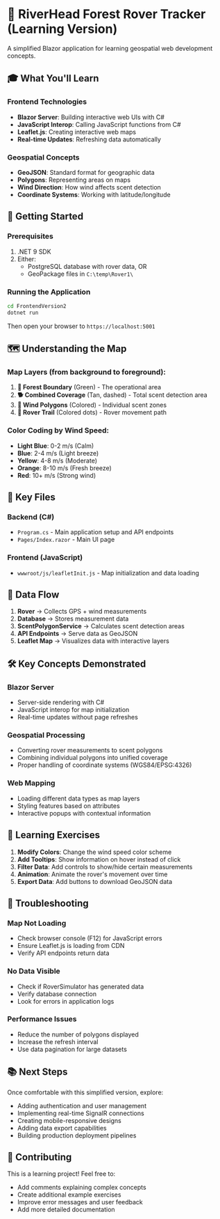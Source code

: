 # 🌲 RiverHead Forest Rover Tracker (Learning Version)

A simplified Blazor application for learning geospatial web development concepts.

## 🎓 What You'll Learn

### Frontend Technologies
- **Blazor Server**: Building interactive web UIs with C#
- **JavaScript Interop**: Calling JavaScript functions from C#  
- **Leaflet.js**: Creating interactive web maps
- **Real-time Updates**: Refreshing data automatically

### Geospatial Concepts
- **GeoJSON**: Standard format for geographic data
- **Polygons**: Representing areas on maps
- **Wind Direction**: How wind affects scent detection
- **Coordinate Systems**: Working with latitude/longitude

## 🚀 Getting Started

### Prerequisites
1. .NET 9 SDK
2. Either:
   - PostgreSQL database with rover data, OR
   - GeoPackage files in `C:\temp\Rover1\`

### Running the Application
```bash
cd FrontendVersion2
dotnet run
```

Then open your browser to `https://localhost:5001`

## 🗺️ Understanding the Map

### Map Layers (from background to foreground):
1. **🌲 Forest Boundary** (Green) - The operational area
2. **🐕 Combined Coverage** (Tan, dashed) - Total scent detection area  
3. **💨 Wind Polygons** (Colored) - Individual scent zones
4. **📍 Rover Trail** (Colored dots) - Rover movement path

### Color Coding by Wind Speed:
- **Light Blue**: 0-2 m/s (Calm)
- **Blue**: 2-4 m/s (Light breeze)
- **Yellow**: 4-8 m/s (Moderate)
- **Orange**: 8-10 m/s (Fresh breeze)
- **Red**: 10+ m/s (Strong wind)

## 📁 Key Files

### Backend (C#)
- `Program.cs` - Main application setup and API endpoints
- `Pages/Index.razor` - Main UI page

### Frontend (JavaScript)
- `wwwroot/js/leafletInit.js` - Map initialization and data loading

## 🔄 Data Flow

1. **Rover** → Collects GPS + wind measurements
2. **Database** → Stores measurement data
3. **ScentPolygonService** → Calculates scent detection areas
4. **API Endpoints** → Serve data as GeoJSON
5. **Leaflet Map** → Visualizes data with interactive layers

## 🛠️ Key Concepts Demonstrated

### Blazor Server
- Server-side rendering with C#
- JavaScript interop for map initialization
- Real-time updates without page refreshes

### Geospatial Processing
- Converting rover measurements to scent polygons
- Combining individual polygons into unified coverage
- Proper handling of coordinate systems (WGS84/EPSG:4326)

### Web Mapping
- Loading different data types as map layers
- Styling features based on attributes
- Interactive popups with contextual information

## 🎯 Learning Exercises

1. **Modify Colors**: Change the wind speed color scheme
2. **Add Tooltips**: Show information on hover instead of click
3. **Filter Data**: Add controls to show/hide certain measurements
4. **Animation**: Animate the rover's movement over time
5. **Export Data**: Add buttons to download GeoJSON data

## 🔧 Troubleshooting

### Map Not Loading
- Check browser console (F12) for JavaScript errors
- Ensure Leaflet.js is loading from CDN
- Verify API endpoints return data

### No Data Visible
- Check if RoverSimulator has generated data
- Verify database connection
- Look for errors in application logs

### Performance Issues  
- Reduce the number of polygons displayed
- Increase the refresh interval
- Use data pagination for large datasets

## 📚 Next Steps

Once comfortable with this simplified version, explore:
- Adding authentication and user management
- Implementing real-time SignalR connections
- Creating mobile-responsive designs
- Adding data export capabilities
- Building production deployment pipelines

## 🤝 Contributing

This is a learning project! Feel free to:
- Add comments explaining complex concepts
- Create additional example exercises
- Improve error messages and user feedback
- Add more detailed documentation
